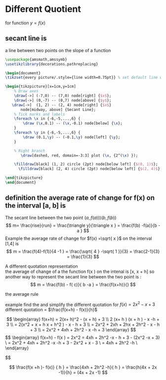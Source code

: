 
# Different Quotient 

for function $y= f(x)$ 

## secant line is 
a line between two points on the slope of a function 

```tikz
\usepackage{amsmath,amssymb}
\usetikzlibrary{decorations.pathreplacing}

\begin{document}
\tikzset{every picture/.style={line width=0.75pt}} % set default line width

\begin{tikzpicture}[x=1cm,y=1cm]
    % Draw axes
    \draw[->] (-7,0) -- (7,0) node[right] {$x$};
    \draw[->] (0,-7) -- (0,7) node[above] {$y$};
   \draw[->]  (1, 2) -- (2, 4) node[right] {$x$}
	   node[midway, above] {Secant Line};
    % Tick marks and labels
    \foreach \x in {-6,-5,...,6} {
        \draw (\x,0.1) -- (\x,-0.1) node[below] {\x};
    }
    \foreach \y in {-6,-5,...,6} {
        \draw (0.1,\y) -- (-0.1,\y) node[left] {\y};
    }

    % Right branch
       \draw[dashed, red, domain=-3:3] plot (\x, {2^(\x) });

    \filldraw[black] (1, 2) circle (2pt) node[below left] {$(0, 1)$}; 
      \filldraw[black] (2, 4) circle (2pt) node[below left] {$(2, 4)$}; 

\end{tikzpicture}
\end{document}

```

## definition the average rate of change for f(x) on the interval [a, b] is 
The secant line between the two point $(a, f(a))  ) (b , f(b))$  
$$
 m=  \frac{rise}{run}  = \frac{\triangle y}{\triangle x }  = \frac{f(b) -f(a)}{b - a }
$$
Example the average rate of change for $f(x)  =\sqrt{ x }$ on the interval [1,4] is 
$$  
m = \frac{f(4)-f(1)}{4 -1 }   = \frac{\sqrt{ 4 } -\sqrt{ 1 }}{3} =
\frac{2-1}{3} = \frac{1}{3}
$$

A different quotation representation  
the average of change of a the function f(x ) on the intenal is [x, x + h] 
so another way to represent the secant line between the two point is : 
$$
m  =  \frac{f(b) -  f( c)}{ b -a }   = \frac{f(x+h)}{}
$$

the average rule 



example find the and simplify the different quotation for $f(x)= 2x^2  - x  + 3$
different   quotation  =  $\frac{f(x+h) - f(x)}{h}$ 

$$
\begin{array}
f(x+h) = 2(x+ h)^2  - (x + h) + 3   \\
2 (x+ h ) (x + h  )  - x  -h  + 3   \\
= 2(x^2 + x + h x + h^2 )  - x  - h  + 3  \\
= 2x^2 + 2xh + 2hx  + 2h^2 - x - h  + 3  \\
 =   2x^2 + 4xh + 2h^2 - x -h + 3 
\end{array}
$$
$$
\begin{array}
f(x+h) - f(x )   =    2x^2  = 4xh  + 2h^2  -x - h + 3 - (2x^2 -x + 3)  \\
= 2x^2 + 4xh  + 2h^2  -x -h + 3  - 2x^2  + x  - 3  \\
= 4xh  + 2h^2 -h  \\
\end{array}

$$

$$
\frac{f(x   +h )- f(x)} { h }  = \frac{4xh + 2h^2  -h}{ h }  =  \frac{h(4x + 2x -1)}{h}  = (4x + 2x -1)
$$

